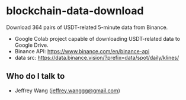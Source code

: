 # blockchain-data-download
Download 364 pairs of USDT-related 5-minute data from Binance.
* Google Colab project capable of downloading USDT-related data to Google Drive.
* Binance API: https://www.binance.com/en/binance-api
* data src: https://data.binance.vision/?prefix=data/spot/daily/klines/

## Who do I talk to <a name = "author"></a>
- Jeffrey Wang (jeffrey.wanggg@gmail.com)
